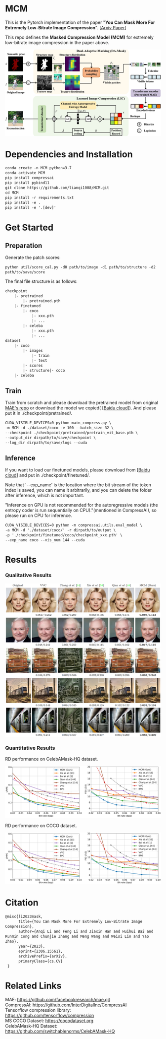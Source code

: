 # MCM

This is the Pytorch implementation of the paper "**You Can Mask More For Extremely Low-Bitrate Image Compression**". 
[[Arxiv Paper](https://arxiv.org/abs/2306.15561)]

This repo defines the **Masked Compression Model
(MCM)** for extremely low-bitrate image compression in the paper above.

![Framework](./assets/framework.jpg)

# Dependencies and Installation
```
conda create -n MCM python=3.7
conda activate MCM
pip install compressai
pip install pybind11
git clone https://github.com/lianqi1008/MCM.git
cd MCM
pip install -r requirements.txt
pip install -e .
pip install -e '.[dev]'
```
# Get Started
## Preparation
Generate the patch scores:
```
python util/score_cal.py -d0 path/to/image -d1 path/to/structure -d2 path/to/save/score
```
The final file structure is as follows:
```
checkpoint
    |- pretrained
        |- pretrained.pth
    |- finetuned
        |- coco
            |- xxx.pth
            |- ...
        |- celeba
            |- xxx.pth
            |- ...
dataset
    |- coco
        |- images
            |- train
            |- test
        |- scores
        |- structure|- coco
    |- celeba
```
## Train
Train from scratch and please download the pretrained model from original [MAE's repo](https://github.com/facebookresearch/mae) or download the model we copied(
[[Baidu cloud](https://arxiv.org/abs/2306.15561)]). And please put it in ./checkpoint/pretrained/.
```
CUDA_VISIBLE_DEVICES=0 python main_compress.py \
-m MCM -d ./dataset/coco -e 100 --batch_size 32 \
--checkpoint ./checkpoint/pretrained/pretrain_vit_base.pth \
--output_dir dirpath/to/save/checkpoint \
--log_dir dirpath/to/save/logs --cuda
```
## Inference
If you want to load our finetuned models, please download from [[Baidu cloud](链接：https://pan.baidu.com/s/1g0WL5OxNP8rh4fvnYSOiKg?pwd=pbd9)] and put in ./checkpoint/finetuned/.

Note that '--exp_name' is the location where the bit stream of the token index is saved, you can name it arbitrarily, and you can delete the folder after inference, which is not important.

"Inference on GPU is not recommended for the autoregressive models (the entropy coder is run sequentially on CPU)."(mentioned in CompressAI), so please run on CPU for inference.
```
CUDA_VISIBLE_DEVICES=0 python -m compressai.utils.eval_model \
-a MCM -d './dataset/coco/' -r dirpath/to/output \
-p './checkpoint/finetuned/coco/checkpoint_xxx.pth' \
--exp_name coco --vis_num 144 --cuda
```
<!-- ## Dataset
We evaluate the perforamce of the method on [MS COCO 2014](https://cocodataset.org) and [CelebAMask-HQ](https://github.com/switchablenorms/CelebAMask-HQ). Both the images and annotations are needed. For more details, please check out the experimental setup of our paper. -->


# Results
### Qualitative Results

![qualitative](./assets/qualitative_celebA.png)
![qualitative](./assets/qualitative_coco.png)


### Quantitative Results
RD performance on CelebAMask-HQ dataset.

![qualitative](./assets/quantitative_celebA.png)

RD performance on COCO dataset.

![qualitative](./assets/quantitative_celebA.png)


# Citation
```
@misc{li2023mask,
      title={You Can Mask More For Extremely Low-Bitrate Image Compression},
      author={Anqi Li and Feng Li and Jiaxin Han and Huihui Bai and Runmin Cong and Chunjie Zhang and Meng Wang and Weisi Lin and Yao Zhao},
      year={2023},
      eprint={2306.15561},
      archivePrefix={arXiv},
      primaryClass={cs.CV}
 }  
```
# Related Links
MAE: https://github.com/facebookresearch/mae.git  
CompressAI: https://github.com/InterDigitalInc/CompressAI  
Tensorflow compression library: https://github.com/tensorflow/compression  
MS COCO Dataset: https://cocodataset.org  
CelebAMask-HQ Dataset: https://github.com/switchablenorms/CelebAMask-HQ  